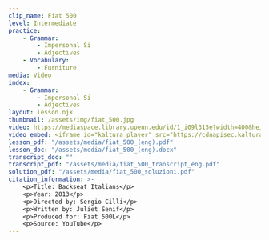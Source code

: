 ```yaml
---
clip_name: Fiat 500 
level: Intermediate
practice: 
    - Grammar: 
        - Impersonal Si
        - Adjectives
    - Vocabulary: 
        - Furniture
media: Video
index: 
    - Grammar: 
        - Impersonal Si
        - Adjectives
layout: lesson.njk
thumbnail: /assets/img/fiat_500.jpg
video: https://mediaspace.library.upenn.edu/id/1_i09l315e?width=400&height=285&playerId=52628472
video_embed: <iframe id="kaltura_player" src="https://cdnapisec.kaltura.com/p/1147242/sp/114724200/embedIframeJs/uiconf_id/9757771/partner_id/1147242?iframeembed=true&playerId=kaltura_player&entry_id=1_i09l315e&flashvars[streamerType]=auto&amp;flashvars[localizationCode]=en&amp;flashvars[sideBarContainer.plugin]=true&amp;flashvars[sideBarContainer.position]=left&amp;flashvars[sideBarContainer.clickToClose]=true&amp;flashvars[chapters.plugin]=true&amp;flashvars[chapters.layout]=vertical&amp;flashvars[chapters.thumbnailRotator]=false&amp;flashvars[streamSelector.plugin]=true&amp;flashvars[EmbedPlayer.SpinnerTarget]=videoHolder&amp;flashvars[dualScreen.plugin]=true&amp;flashvars[Kaltura.addCrossoriginToIframe]=true&amp;&wid=1_bmlf9abz" width="400" height="285" allowfullscreen webkitallowfullscreen mozAllowFullScreen allow="autoplay *; fullscreen *; encrypted-media *" sandbox="allow-downloads allow-forms allow-same-origin allow-scripts allow-top-navigation allow-pointer-lock allow-popups allow-modals allow-orientation-lock allow-popups-to-escape-sandbox allow-presentation allow-top-navigation-by-user-activation" frameborder="0" title="Backseat Italians - Lo spot della Fiat 500L.mp4"></iframe>
lesson_pdf: "/assets/media/fiat_500_(eng).pdf"
lesson_doc: "/assets/media/fiat_500_(eng).docx"
transcript_doc: ""
transcript_pdf: "/assets/media/fiat_500_transcript_eng.pdf"
solution_pdf: "/assets/media/fiat_500_soluzioni.pdf"
citation_information: >- 
    <p>Title: Backseat Italians</p>
    <p>Year: 2013</p>
    <p>Directed by: Sergio Cilli</p>
    <p>Written by: Juliet Senif</p>
    <p>Produced for: Fiat 500L</p>
    <p>Source: YouTube</p>
---
```

